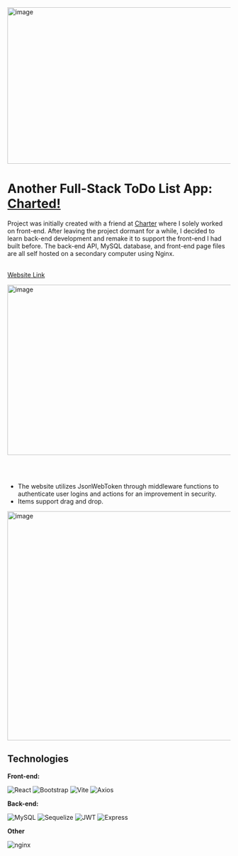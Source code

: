
<img width="1627" height="353" alt="image" src="https://github.com/user-attachments/assets/3153f7d5-5c6a-45bb-a3f5-9c88175e78cd" />

# Another Full-Stack ToDo List App: [Charted!](https://charted.mooo.com/)

Project was initially created with a friend at [Charter](https://github.com/ryanraen/Charter) where I solely worked on front-end. After leaving the project dormant for a while, I decided to learn back-end development and remake it to support the front-end I had built before. The back-end API, MySQL database, and front-end page files are all self hosted on a secondary computer using Nginx.<br/><br/>

[Website Link](https://charted.mooo.com/)

<img width="849" height="384" alt="image" src="https://github.com/user-attachments/assets/918357ea-9420-4bcf-941c-b623f862672f" />

<br/><br/>

- The website utilizes JsonWebToken through middleware functions to authenticate user logins and actions for an improvement in security. 
- Items support drag and drop.

<img width="823" height="517" alt="image" src="https://github.com/user-attachments/assets/ece459d3-e364-41a8-8172-ff0c9067ad06" />

## Technologies

**Front-end:**


![React](https://img.shields.io/badge/React-20232A?style=for-the-badge&logo=react&logoColor=61DAFB)
![Bootstrap](https://img.shields.io/badge/Bootstrap-563D7C?style=for-the-badge&logo=bootstrap&logoColor=white)
![Vite](https://img.shields.io/badge/Vite-B73BFE?style=for-the-badge&logo=vite&logoColor=FFD62E)
![Axios](https://img.shields.io/badge/axios-671ddf?&style=for-the-badge&logo=axios&logoColor=white)

**Back-end:**

![MySQL](https://img.shields.io/badge/MySQL-005C84?style=for-the-badge&logo=mysql&logoColor=white`)
![Sequelize](https://img.shields.io/badge/Sequelize-52B0E7?style=for-the-badge&logo=Sequelize&logoColor=white)
![JWT](https://img.shields.io/badge/JWT-000000?style=for-the-badge&logo=JSON%20web%20tokens&logoColor=white)
![Express](https://img.shields.io/badge/Express%20js-000000?style=for-the-badge&logo=express&logoColor=white`)

**Other**

![nginx](https://img.shields.io/badge/Nginx-009639?style=for-the-badge&logo=nginx&logoColor=white)
